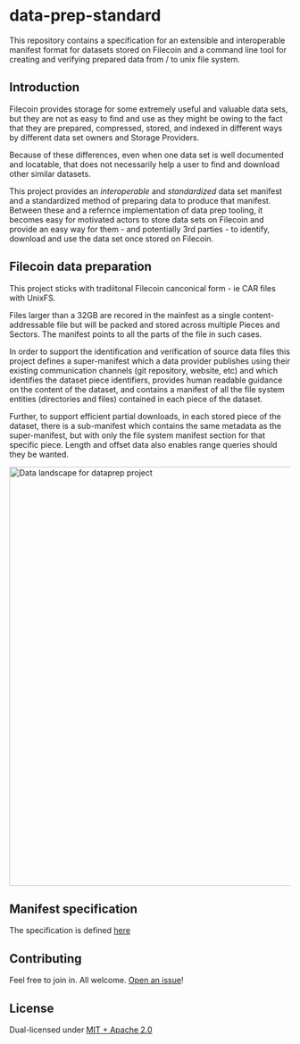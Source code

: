 # data-prep-standard

This repository contains a specification for an extensible and interoperable manifest format for datasets stored on Filecoin
and a command line tool for creating and verifying prepared data from / to unix file system.

## Introduction

Filecoin provides storage for some extremely useful and valuable data sets, but they are
not as easy to find and use as they might be owing to the fact that they are prepared,
compressed, stored, and indexed in different ways by different data set owners and
Storage Providers.

Because of these differences, even when one data set is well documented and locatable,
that does not necessarily help a user to find and download other similar datasets.

This project provides an *interoperable* and *standardized* data set manifest and a
standardized method of preparing data to produce that manifest. Between these and a
refernce implementation of data prep tooling, it becomes easy for motivated actors to
store data sets on Filecoin and provide an easy way for them - and potentially 3rd
parties - to identify, download and use the data set once stored on Filecoin.

## Filecoin data preparation

This project sticks with tradiitonal Filecoin canconical form - ie CAR files with UnixFS.

Files larger than a 32GB are recored in the mainfest as a single content-addressable file
but will be packed and stored across multiple Pieces and Sectors. The manifest points to
all the parts of the file in such cases.

In order to support the identification and verification of source data files this project
defines a super-manifest which a data provider publishes using their existing communication
channels (git repository, website, etc) and which identifies the dataset piece identifiers,
provides human readable guidance on the content of the dataset, and contains a manifest of
all the file system entities (directories and files) contained in each piece of the dataset.

Further, to support efficient partial downloads, in each stored piece of the dataset,
there is a sub-manifest which contains the same metadata as the super-manifest, but with
only the file system manifest section for that specific piece. Length and offset data also
enables range queries should they be wanted.

<img width="611" height="750" alt="Data landscape for dataprep project" src="https://github.com/user-attachments/assets/78472a3f-c7b2-41da-a1ed-4bde933f3161" />

## Manifest specification

The specification is defined [here](./specification/README.md)

## Contributing

Feel free to join in. All welcome. [Open an issue](https://github.com/fidlabs/data-prep-standard/issues)!

## License

Dual-licensed under [MIT + Apache 2.0](https://github.com/...)
